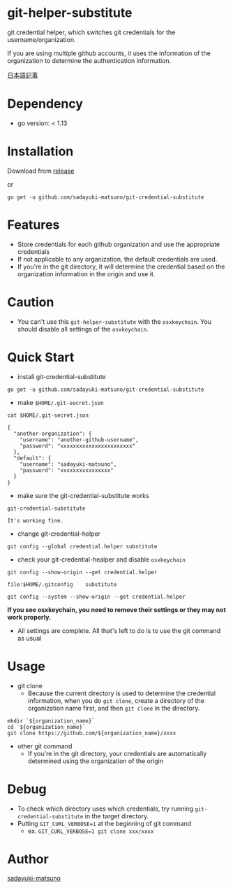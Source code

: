 # git-helper-substitute

git credential helper, which switches git credentials for the username/organization.

If you are using multiple github accounts, it uses the information of the organization to determine the authentication information.

[日本語記事](https://qiita.com/sadayuki-matsuno/items/8df9469d2914078827b4)

# Dependency

- go version: < 1.13

# Installation

Download from [release](https://github.com/sadayuki-matsuno/git-credential-substitute/releases)

or 

```
go get -u github.com/sadayuki-matsuno/git-credential-substitute
```

# Features

- Store credentials for each github organization and use the appropriate credentials
- If not applicable to any organization, the default credentials are used.
- If you're in the git directory, it will determine the credential based on the organization information in the origin and use it.

# Caution

- You can't use this `git-helper-substitute` with the `osxkeychain`. You should disable all settings of the `osxkeychain`.

# Quick Start

- install git-credential-substitute

```
go get -u github.com/sadayuki-matsuno/git-credential-substitute
```

- make `$HOME/.git-secret.json`

```
cat $HOME/.git-secret.json

{
  "another-organization": {
    "username": "another-github-username",
    "password": "xxxxxxxxxxxxxxxxxxxxxxx"
  },
  "default": {
    "username": "sadayuki-matsuno",
    "password": "xxxxxxxxxxxxxxxx"
  }
}
```

- make sure the git-credential-substitute works

```
git-credential-substitute

It's working fine.
```

- change git-credential-helper

```
git config --global credential.helper substitute
```

- check your git-credential-healper and disable `osxkeychain`

```
git config --show-origin --get credential.helper

file:$HOME/.gitconfig    substitute
```

```
git config --system --show-origin --get credential.helper
```

**If you see osxkeychain, you need to remove their settings or they may not work properly.**

- All settings are complete. All that's left to do is to use the git command as usual

# Usage

- git clone
    - Because the current directory is used to determine the credential information, when you do `git clone`, create a directory of the organization name first, and then `git clone` in the directory.

```
mkdir `${organization_name}`
cd `${organization_name}`
git clone https://github.com/${organization_name}/xxxx
```

- other git command
    - If you're in the git directory, your credentials are automatically determined using the organization of the origin

# Debug

- To check which directory uses which credentials, try running `git-credential-substitute` in the target directory.
- Putting `GIT_CURL_VERBOSE=1` at the beginning of git command 
    - ex.  `GIT_CURL_VERBOSE=1 git clone xxx/xxxx`

# Author

[sadayuki-matsuno](https://github.com/sadayuki-matsuno)
